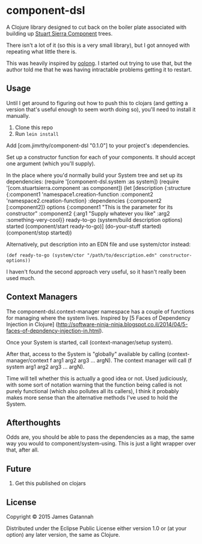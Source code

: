# component-dsl

A Clojure library designed to cut back on the boiler plate associated
with building up [Stuart Sierra
Component](https://github.com/stuartsierra/component/ "Components") trees.

There isn't a lot of it (so this is a very small library), but I
got annoyed with repeating what little there is.

This was heavily inspired by
[oolong](https://github.com/irresponsible/oolong "Oolong"). I started
out trying to use that, but the author told me that he was having
intractable problems getting it to restart.

## Usage

Until I get around to figuring out how to push this to clojars (and getting
a version that's useful enough to seem worth doing so), you'll
need to install it manually.

1. Clone this repo
2. Run `lein install`

Add [com.jimrthy/component-dsl "0.1.0"] to your project's :dependencies.

Set up a constructor function for each of your components. It should accept
one argument (which you'll supply).

In the place where you'd normally build your System tree and set up its
dependencies:
    (require '[component-dsl.system :as system])
    (require '[com.stuartsierra.component :as component])
    (let [description {:structure {:component1 'namespace1.creation-function
                                   :component2 'namespace2.creation-function}
	               :dependencies {:component2 [:component2]}
          options {:component1 "This is the parameter for its constructor"
	           :component2 {:arg1 "Supply whatever you like"
		                :arg2 :something-very-cool}}
          ready-to-go (system/build description options)
	  started (component/start ready-to-go)]
      (do-your-stuff started)
      (component/stop started))

Alternatively, put description into an EDN file and use system/ctor instead:

    (def ready-to-go (system/ctor "/path/to/description.edn" constructor-options))

I haven't found the second approach very useful, so it hasn't really been
used much.

## Context Managers

The component-dsl.context-manager namespace has a couple of functions for
managing where the system lives. Inspired by [5 Faces of Dependency Injection
in Clojure]
(http://software-ninja-ninja.blogspot.co.il/2014/04/5-faces-of-depndency-injection-in.html).

Once your System is started, call (context-manager/setup system).

After that, access to the System is "globally" available by calling
(context-manager/context f arg1 arg2 arg3 ... argN). The context manager
will call (f system arg1 arg2 arg3 ... argN).

Time will tell whether this is actually a good idea or not. Used judiciously,
with some sort of notation warning that the function being called is not
purely functional (which also pollutes all its callers), I think it probably
makes more sense than the alternative methods I've used to hold the System.


## Afterthoughts

Odds are, you should be able to pass the dependencies as a map, the
same way you would to component/system-using. This is just a light
wrapper over that, after all.

## Future

1. Get this published on clojars

## License

Copyright © 2015 James Gatannah

Distributed under the Eclipse Public License either version 1.0 or (at
your option) any later version, the same as Clojure.
